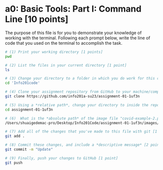 # a0: Basic Tools: Part I: Command Line [10 points]

The purpose of this file is for you to demonstrate your knowledge of working with the terminal. Following each prompt below, write the line of code that you used on the terminal to accomplish the task.

```bash
# (1) Print your working directory [1 points]
pwd

# (2) List the files in your current directory [1 point]
ls

# (3) Change your directory to a folder in which you do work for this class (if you haven't created such a folder, please do so now — perhaps titled "INFO201") [1 point]
cd 'Info201code'

# (4) Clone your assignment repository from GitHub to your machine/computer [1 point]
git clone https://github.com/info201a-su23/assignment-01-1uf3n

# (5) Using a *relative path*, change your directory to inside the repository you just cloned [1 point]
cd assignment-01-1uf3n

# (6)  What is the *absolute path* of the image file "covid-example-2.png"? (You can answer the absolute path on your own computer, or the absolute path only within the GitHub repository) [1 points]
/Users/shuaigedemac-pro/Desktop/Info201Code/assignment-01-1uf3n/images/COVID-19-Visualizations/covid-example-2.png

# (7) Add all of the changes that you've made to this file with git [1 point]
git add .

# (8) Commit these changes, and include a *descriptive message* [2 points]
git commit -m "Update"

# (9) Finally, push your changes to GitHub [1 point]
git push

```
